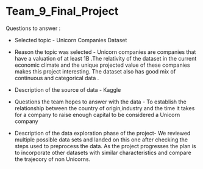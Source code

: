 # Team_9_Final_Project

Questions to answer :

* Selected topic - Unicorn Companies Dataset

* Reason the topic was selected - Unicorn companies are companies that have a valuation of at least 1B .The relativity of the dataset in the current economic climate and the unique projected value of these companies makes this project interesting. The dataset also has good mix of continuous and categorical data . 

* Description of the source of data - Kaggle

* Questions the team hopes to answer with the data - To establish the relationship between the country of origin,industry and the time it takes for a company to raise enough capital to be considered a Unicorn company

* Description of the data exploration phase of the project- We reviewed multiple possible data sets and landed on this one after checking the steps used to preprocess the data. As the project progresses the plan is to incorporate other datasets with similar characteristics and compare the trajecory of non Unicorns.

